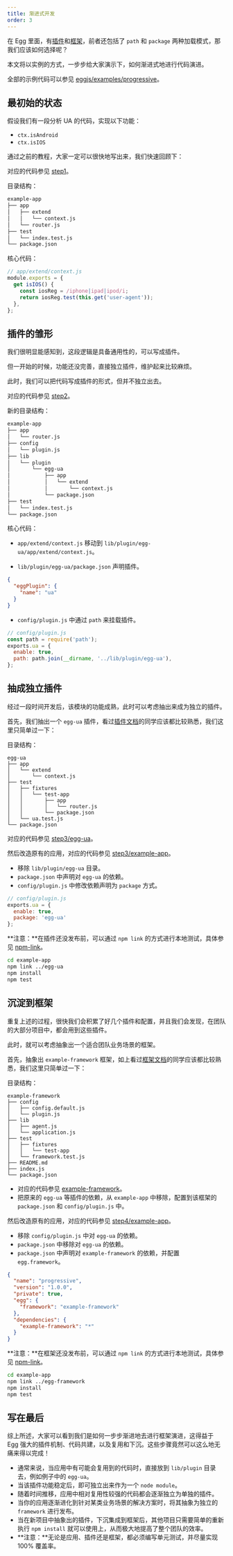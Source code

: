 ```yaml
---
title: 渐进式开发
order: 3
---
```


在 Egg 里面，有[插件](../basics/plugin.md)和[框架](../advanced/framework.md)，前者还包括了 `path` 和 `package` 两种加载模式，那我们应该如何选择呢？

本文将以实例的方式，一步步给大家演示下，如何渐进式地进行代码演进。

全部的示例代码可以参见 [eggjs/examples/progressive](https://github.com/eggjs/examples/tree/master/progressive)。

## 最初始的状态

假设我们有一段分析 UA 的代码，实现以下功能：

- `ctx.isAndroid`
- `ctx.isIOS`

通过之前的教程，大家一定可以很快地写出来，我们快速回顾下：

对应的代码参见 [step1](https://github.com/eggjs/examples/tree/master/progressive/step1)。

目录结构：

```sh
example-app
├── app
│   ├── extend
│   │   └── context.js
│   └── router.js
├── test
│   └── index.test.js
└── package.json
```

核心代码：

```javascript
// app/extend/context.js
module.exports = {
  get isIOS() {
    const iosReg = /iphone|ipad|ipod/i;
    return iosReg.test(this.get('user-agent'));
  },
};
```

## 插件的雏形

我们很明显能感知到，这段逻辑是具备通用性的，可以写成插件。

但一开始的时候，功能还没完善，直接独立插件，维护起来比较麻烦。

此时，我们可以把代码写成插件的形式，但并不独立出去。

对应的代码参见 [step2](https://github.com/eggjs/examples/tree/master/progressive/step2)。

新的目录结构：

```sh
example-app
├── app
│   └── router.js
├── config
│   └── plugin.js
├── lib
│   └── plugin
│       └── egg-ua
│           ├── app
│           │   └── extend
│           │       └── context.js
│           └── package.json
├── test
│   └── index.test.js
└── package.json
```

核心代码：

- `app/extend/context.js` 移动到 `lib/plugin/egg-ua/app/extend/context.js`。

- `lib/plugin/egg-ua/package.json` 声明插件。

```json
{
  "eggPlugin": {
    "name": "ua"
  }
}
```

- `config/plugin.js` 中通过 `path` 来挂载插件。

```javascript
// config/plugin.js
const path = require('path');
exports.ua = {
  enable: true,
  path: path.join(__dirname, '../lib/plugin/egg-ua'),
};
```
## 抽成独立插件

经过一段时间开发后，该模块的功能成熟，此时可以考虑抽出来成为独立的插件。

首先，我们抽出一个 `egg-ua` 插件，看过[插件文档](../advanced/plugin.md)的同学应该都比较熟悉，我们这里只简单过一下：

目录结构：

```
egg-ua
├── app
│   └── extend
│       └── context.js
├── test
│   ├── fixtures
│   │   └── test-app
│   │       ├── app
│   │       │   └── router.js
│   │       └── package.json
│   └── ua.test.js
└── package.json
```

对应的代码参见 [step3/egg-ua](https://github.com/eggjs/examples/tree/master/progressive/step3/egg-ua)。

然后改造原有的应用，对应的代码参见 [step3/example-app](https://github.com/eggjs/examples/tree/master/progressive/step3/example-app)。

- 移除 `lib/plugin/egg-ua` 目录。
- `package.json` 中声明对 `egg-ua` 的依赖。
- `config/plugin.js` 中修改依赖声明为 `package` 方式。

```javascript
// config/plugin.js
exports.ua = {
  enable: true,
  package: 'egg-ua'
};
```

**注意：**在插件还没发布前，可以通过 `npm link` 的方式进行本地测试，具体参见 [npm-link](https://docs.npmjs.com/cli/link)。

```bash
cd example-app
npm link ../egg-ua
npm install
npm test
```

## 沉淀到框架

重复上述的过程，很快我们会积累了好几个插件和配置，并且我们会发现，在团队的大部分项目中，都会用到这些插件。

此时，就可以考虑抽象出一个适合团队业务场景的框架。

首先，抽象出 `example-framework` 框架，如上看过[框架文档](../advanced/framework.md)的同学应该都比较熟悉，我们这里只简单过一下：

目录结构：

```
example-framework
├── config
│   ├── config.default.js
│   └── plugin.js
├── lib
│   ├── agent.js
│   └── application.js
├── test
│   ├── fixtures
│   │   └── test-app
│   └── framework.test.js
├── README.md
├── index.js
└── package.json
```

- 对应的代码参见 [example-framework](https://github.com/eggjs/examples/tree/master/progressive/step4/example-framework)。
- 把原来的 `egg-ua` 等插件的依赖，从 `example-app` 中移除，配置到该框架的 `package.json` 和 `config/plugin.js` 中。

然后改造原有的应用，对应的代码参见 [step4/example-app](https://github.com/eggjs/examples/tree/master/progressive/step4/example-app)。

- 移除 `config/plugin.js` 中对 `egg-ua` 的依赖。
- `package.json` 中移除对 `egg-ua` 的依赖。
- `package.json` 中声明对 `example-framework` 的依赖，并配置 `egg.framework`。

```json
{
  "name": "progressive",
  "version": "1.0.0",
  "private": true,
  "egg": {
    "framework": "example-framework"
  },
  "dependencies": {
    "example-framework": "*"
  }
}
```

**注意：**在框架还没发布前，可以通过 `npm link` 的方式进行本地测试，具体参见 [npm-link](https://docs.npmjs.com/cli/link)。

```bash
cd example-app
npm link ../egg-framework
npm install
npm test
```

## 写在最后

综上所述，大家可以看到我们是如何一步步渐进地去进行框架演进，这得益于 Egg 强大的插件机制、代码共建，以及复用和下沉。这些步骤竟然可以这么地无痛来得以完成！

- 通常来说，当应用中有可能会复用到的代码时，直接放到 `lib/plugin` 目录去，例如例子中的 `egg-ua`。
- 当该插件功能稳定后，即可独立出来作为一个 `node module`。
- 随着时间推移，应用中相对复用性较强的代码都会逐渐独立为单独的插件。
- 当你的应用逐渐进化到针对某类业务场景的解决方案时，将其抽象为独立的 `framework` 进行发布。
- 当在新项目中抽象出的插件，下沉集成到框架后，其他项目只需要简单的重新执行 `npm install` 就可以使用上，从而极大地提高了整个团队的效率。
- **注意：**无论是应用、插件还是框架，都必须编写单元测试，并尽量实现 100% 覆盖率。
